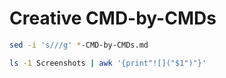 # Creative CMD-by-CMDs

```bash
sed -i 's///g' *-CMD-by-CMDs.md

ls -1 Screenshots | awk '{print"![]("$1")"}'
```

```
```


